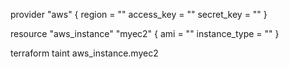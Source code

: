 provider "aws" {
    region = ""
    access_key = ""
    secret_key = ""
}

resource "aws_instance" "myec2" {
    ami = ""
    instance_type = ""
}

terraform taint aws_instance.myec2